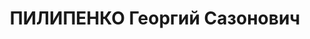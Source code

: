 ---
title: ПИЛИПЕНКО Георгий Сазонович
description: 'Род. в 1907, Винницкая обл., Крыжопол. р-н, ст. Крыжополь, член ВКП(б).
  Пред.Миньковец.райисполкома Каменец-Подол.обл.

  Обв. по ст. 54-7, 8, 11 УК УССР. Приговор: ВК ВС СССР, 27.12.1937 – ВМН с конфискацией
  имущества.

  Реабилитирован ВК ВС СССР 05.11.1957'
---
